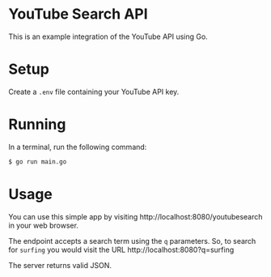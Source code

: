 # YouTube Search API

This is an example integration of the YouTube API using Go.

# Setup

Create a `.env` file containing your YouTube API key.

# Running

In a terminal, run the following command:

```sh
$ go run main.go
```

# Usage

You can use this simple app by visiting http://localhost:8080/youtubesearch in your web browser.

The endpoint accepts a search term using the `q` parameters. So, to search for `surfing` you would visit the URL http://localhost:8080?q=surfing

The server returns valid JSON.

